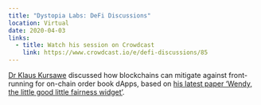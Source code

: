 ```yaml
---
title: "Dystopia Labs: DeFi Discussions"
location: Virtual
date: 2020-04-03
links:
  - title: Watch his session on Crowdcast
    link: https://www.crowdcast.io/e/defi-discussions/85
---
```


<a href="https://twitter.com/KursaweKlaus" target="_blank">Dr Klaus Kursawe</a> discussed how blockchains can mitigate against front-running for on-chain order book dApps, based on <a href="https://vega.xyz/papers/fairness.pdf" target="_blank">his latest paper ‘Wendy, the little good little fairness widget’</a>.
